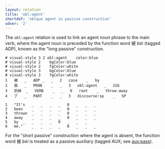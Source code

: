 ```yaml
---
layout: relation
title: 'obl:agent'
shortdef: 'oblque agent in passive construction'
udver: '2'
---
```


The `obl:agent` relation is used to link an agent noun phrase to the main verb, where the agent noun is preceded by the function word 被 _bèi_ (tagged ADP), known as the "long passive" construction.

~~~ conllu
# visual-style 3 2 obl:agent	color:blue
# visual-style 2	bgColor:blue
# visual-style 2	fgColor:white
# visual-style 3	bgColor:blue
# visual-style 3	fgColor:white
1	被	_	ADP	_	_	2	case	_	by
2	我	_	PRON	_	_	3	obl:agent	_	1SG
3	扔掉	_	VERB	_	_	0	root	_	throw-away
4	了	_	PART	_	_	3	discourse:sp	_	SP

1	"It's	_	_	_	_	0	_	_	_
2	been	_	_	_	_	0	_	_	_
3	thrown	_	_	_	_	0	_	_	_
4	away	_	_	_	_	0	_	_	_
5	by	_	_	_	_	0	_	_	_
6	me."	_	_	_	_	0	_	_	_

~~~

For the "short passive" construction where the agent is absent, the function word 被 _bèi_ is treated as a passive auxiliary (tagged AUX; see [aux:pass]()).
